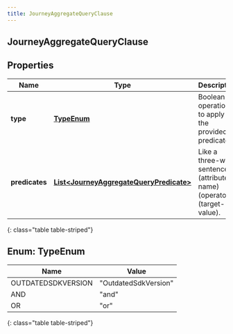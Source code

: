 ```yaml
---
title: JourneyAggregateQueryClause
---
```


## JourneyAggregateQueryClause

## Properties

| Name           | Type                                                                                                     | Description                                                             | Notes |
| -------------- | -------------------------------------------------------------------------------------------------------- | ----------------------------------------------------------------------- | ----- |
| **type**       | [**TypeEnum**](#TypeEnum)<!---->                                                                         | Boolean operation to apply to the provided predicates                   |       |
| **predicates** | <!----><!---->[**List&lt;JourneyAggregateQueryPredicate&gt;**](JourneyAggregateQueryPredicate.md)<!----> | Like a three-word sentence: (attribute-name) (operator) (target-value). |       |

{: class="table table-striped"}

<a name="TypeEnum"></a>

## Enum: TypeEnum

| Name               | Value                          |
| ------------------ | ------------------------------ |
| OUTDATEDSDKVERSION | &quot;OutdatedSdkVersion&quot; |
| AND                | &quot;and&quot;                |
| OR                 | &quot;or&quot;                 |

{: class="table table-striped"}

